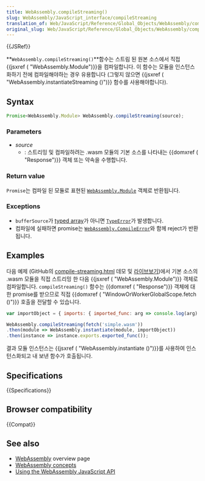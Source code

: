 ```yaml
---
title: WebAssembly.compileStreaming()
slug: WebAssembly/JavaScript_interface/compileStreaming
translation_of: Web/JavaScript/Reference/Global_Objects/WebAssembly/compileStreaming
original_slug: Web/JavaScript/Reference/Global_Objects/WebAssembly/compileStreaming
---
```

{{JSRef}}

**`WebAssembly.compileStreaming()`**함수는 스트림 된 원본 소스에서 직접 {{jsxref ( "WebAssembly.Module")}}을 컴파일합니다. 이 함수는 모듈을 인스턴스화하기 전에 컴파일해야하는 경우 유용합니다 (그렇지 않으면 {{jsxref ( "WebAssembly.instantiateStreaming ()")}} 함수를 사용해야합니다).

## Syntax

```js
Promise<WebAssembly.Module> WebAssembly.compileStreaming(source);
```

### Parameters

- _source_
  - : 스트리밍 및 컴파일하려는 .wasm 모듈의 기본 소스를 나타내는 {{domxref ( "Response")}} 객체 또는 약속을 수행합니다.

### Return value

`Promise`는 컴파일 된 모듈로 표현된 [`WebAssembly.Module`](/ko/docs/Web/JavaScript/Reference/Global_Objects/WebAssembly/Module) 객체로 반환됩니다.

### Exceptions

- `bufferSource`가 [typed array](/ko/docs/Web/JavaScript/Typed_arrays)가 아니면 [`TypeError`](/ko/docs/Web/JavaScript/Reference/Global_Objects/TypeError)가 발생합니다.
- 컴파일에 실패하면 promise는 [`WebAssembly.CompileError`](/ko/docs/Web/JavaScript/Reference/Global_Objects/WebAssembly/CompileError)와 함께 reject가 반환됩니다.

## Examples

다음 예제 (GitHub의 [compile-streaming.html](https://github.com/mdn/webassembly-examples/blob/master/js-api-examples/compile-streaming.html) 데모 및 [라이브보기](https://mdn.github.io/webassembly-examples/js-api-examples/compile-streaming.html))에서 기본 소스의 .wasm 모듈을 직접 스트리밍 한 다음 {{jsxref ( "WebAssembly.Module")}} 객체로 컴파일합니다. `compileStreaming()` 함수는 {{domxref ( "Response")}} 객체에 대한 promise를 받으므로 직접 {{domxref ( "WindowOrWorkerGlobalScope.fetch ()")}} 호출을 전달할 수 있습니다.

```js
var importObject = { imports: { imported_func: arg => console.log(arg) } };

WebAssembly.compileStreaming(fetch('simple.wasm'))
.then(module => WebAssembly.instantiate(module, importObject))
.then(instance => instance.exports.exported_func());
```

결과 모듈 인스턴스는 {{jsxref ( "WebAssembly.instantiate ()")}}를 사용하여 인스턴스화되고 내 보낸 함수가 호출됩니다.

## Specifications

{{Specifications}}

## Browser compatibility

{{Compat}}

## See also

- [WebAssembly](/ko/docs/WebAssembly) overview page
- [WebAssembly concepts](/ko/docs/WebAssembly/Concepts)
- [Using the WebAssembly JavaScript API](/ko/docs/WebAssembly/Using_the_JavaScript_API)
